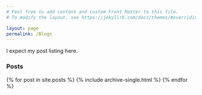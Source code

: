 ```yaml
---
# Feel free to add content and custom Front Matter to this file.
# To modify the layout, see https://jekyllrb.com/docs/themes/#overriding-theme-defaults

layout: page
permalink: /Blogs
---
```

I expect my post listing here.

<h3>Posts</h3>

{% for post in site.posts %}
  {% include archive-single.html %}
{% endfor %}

